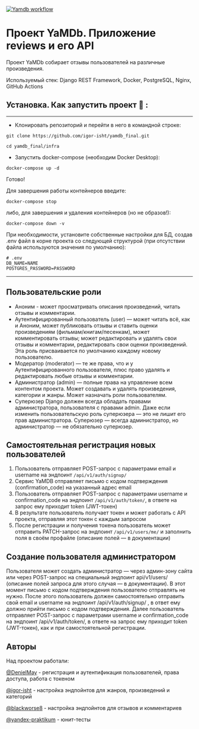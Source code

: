 [![Yamdb workflow](https://github.com/igor-isht/yamdb_final/actions/workflows/yamdb_workflow.yml/badge.svg?branch=master&event=push)](https://github.com/igor-isht/yamdb_final/actions/workflows/yamdb_workflow.yml)


# Проект YaMDb. Приложение reviews и его API
Проект YaMDb собирает отзывы пользователей на различные произведения.

Используемый стек: Django REST Framework, Docker, PostgreSQL, Nginx, GitHub Actions

## Установка. Как запустить проект 🛫 :

---
- Клонировать репозиторий и перейти в него в командной строке:

```
git clone https://github.com/igor-isht/yamdb_final.git
```

```
cd yamdb_final/infra
```
- Запустить docker-compose (необходим Docker Desktop):

```
docker-compose up -d
```

Готово!


Для завершения работы контейнеров введите:

```
docker-compose stop
```
либо, для завершения и удаления контейнеров (но не образов!):

```
docker-compose down -v 
```

При необходимости, установите собственные настройки для БД, создав .env файл в корне проекта со следующей структурой (при отсутствии файла используются значения по умолчанию):

```
# .env
DB_NAME=NAME
POSTGRES_PASSWORD=PASSWORD
```

---
## Пользовательские роли
- Аноним - может просматривать описания произведений, читать отзывы и комментарии.
- Аутентифицированный пользователь (user) — может читать всё, как и Аноним, может публиковать отзывы и ставить оценки произведениям (фильмам/книгам/песенкам), может комментировать отзывы; может редактировать и удалять свои отзывы и комментарии, редактировать свои оценки произведений. Эта роль присваивается по умолчанию каждому новому пользователю.
- Модератор (moderator) — те же права, что и у Аутентифицированного пользователя, плюс право удалять и редактировать любые отзывы и комментарии.
- Администратор (admin) — полные права на управление всем контентом проекта. Может создавать и удалять произведения, категории и жанры. Может назначать роли пользователям.
- Суперюзер Django должен всегда обладать правами администратора, пользователя с правами admin. Даже если изменить пользовательскую роль суперюзера — это не лишит его прав администратора. Суперюзер — всегда администратор, но администратор — не обязательно суперюзер.

## Самостоятельная регистрация новых пользователей
1. Пользователь отправляет POST-запрос с параметрами email и username на эндпоинт `/api/v1/auth/signup/`
2. Сервис YaMDB отправляет письмо с кодом подтверждения (confirmation_code) на указанный адрес email
3. Пользователь отправляет POST-запрос с параметрами username и confirmation_code на эндпоинт `/api/v1/auth/token/`, в ответе на запрос ему приходит token (JWT-токен)
4. В результате пользователь получает токен и может работать с API проекта, отправляя этот токен с каждым запросом
5. После регистрации и получения токена пользователь может отправить PATCH-запрос на эндпоинт `/api/v1/users/me/` и заполнить поля в своём профайле (описание полей — в документации)

## Создание пользователя администратором
Пользователя может создать администратор — через админ-зону сайта или через POST-запрос на специальный эндпоинт api/v1/users/ (описание полей запроса для этого случая — в документации). В этот момент письмо с кодом подтверждения пользователю отправлять не нужно.
После этого пользователь должен самостоятельно отправить свой email и username на эндпоинт /api/v1/auth/signup/ , в ответ ему должно прийти письмо с кодом подтверждения.
Далее пользователь отправляет POST-запрос с параметрами username и confirmation_code на эндпоинт /api/v1/auth/token/, в ответе на запрос ему приходит token (JWT-токен), как и при самостоятельной регистрации.

## Авторы
Над проектом работали:

[@DenielMay](https://github.com/DenielMay) - регистрация и аутентификация пользователей, права доступа, работа с токеном

[@igor-isht](https://github.com/igor-isht) - настройка эндпойнтов для жанров, произведений и категорий

[@blackworse8](https://github.com/blackworse8) - настройка эндпойнтов для отзывов и комментариев

[@yandex-praktikum](https://github.com/yandex-praktikum) - юнит-тесты
